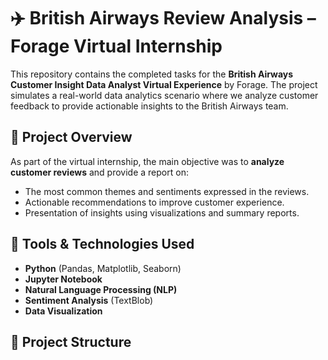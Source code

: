 # ✈️ British Airways Review Analysis – Forage Virtual Internship

This repository contains the completed tasks for the **British Airways Customer Insight Data Analyst Virtual Experience** by Forage. The project simulates a real-world data analytics scenario where we analyze customer feedback to provide actionable insights to the British Airways team.

## 📌 Project Overview

As part of the virtual internship, the main objective was to **analyze customer reviews** and provide a report on:
- The most common themes and sentiments expressed in the reviews.
- Actionable recommendations to improve customer experience.
- Presentation of insights using visualizations and summary reports.

## 🧰 Tools & Technologies Used

- **Python** (Pandas, Matplotlib, Seaborn)
- **Jupyter Notebook**
- **Natural Language Processing (NLP)**
- **Sentiment Analysis** (TextBlob)
- **Data Visualization**

## 📁 Project Structure

